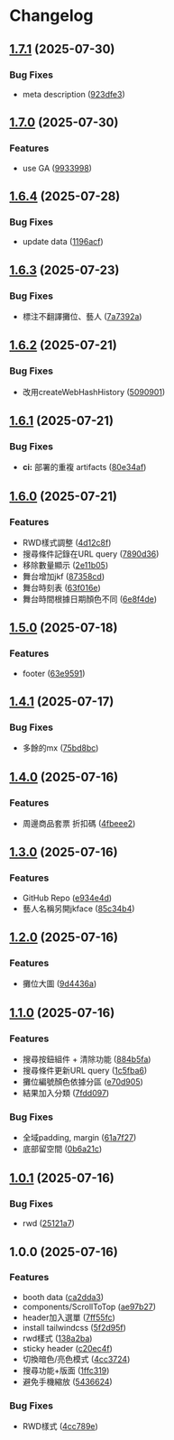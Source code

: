 # Changelog

## [1.7.1](https://github.com/kakahikari/2025-tre-helper/compare/v1.7.0...v1.7.1) (2025-07-30)


### Bug Fixes

* meta description ([923dfe3](https://github.com/kakahikari/2025-tre-helper/commit/923dfe3165aca8d833e0ac1800d8881bcad62934))

## [1.7.0](https://github.com/kakahikari/2025-tre-helper/compare/v1.6.4...v1.7.0) (2025-07-30)


### Features

* use GA ([9933998](https://github.com/kakahikari/2025-tre-helper/commit/9933998284c3b5676e3feae8a6555dd4d3fcd9ec))

## [1.6.4](https://github.com/kakahikari/2025-tre-helper/compare/v1.6.3...v1.6.4) (2025-07-28)


### Bug Fixes

* update data ([1196acf](https://github.com/kakahikari/2025-tre-helper/commit/1196acf73fc338e1831e463005e7a37ffe4f780e))

## [1.6.3](https://github.com/kakahikari/2025-tre-helper/compare/v1.6.2...v1.6.3) (2025-07-23)


### Bug Fixes

* 標注不翻譯攤位、藝人 ([7a7392a](https://github.com/kakahikari/2025-tre-helper/commit/7a7392af4e5eb89b794e8467f0e5bac05fdd9d75))

## [1.6.2](https://github.com/kakahikari/2025-tre-helper/compare/v1.6.1...v1.6.2) (2025-07-21)


### Bug Fixes

* 改用createWebHashHistory ([5090901](https://github.com/kakahikari/2025-tre-helper/commit/50909014914fedfdbcb1d046bfa0d6d986a4de64))

## [1.6.1](https://github.com/kakahikari/2025-tre-helper/compare/v1.6.0...v1.6.1) (2025-07-21)


### Bug Fixes

* **ci:** 部署的重複 artifacts ([80e34af](https://github.com/kakahikari/2025-tre-helper/commit/80e34af2693089daedbc1d5a28542b8739011b3d))

## [1.6.0](https://github.com/kakahikari/2025-tre-helper/compare/v1.5.0...v1.6.0) (2025-07-21)


### Features

* RWD樣式調整 ([4d12c8f](https://github.com/kakahikari/2025-tre-helper/commit/4d12c8f12caa1a8c884d6ae124ac7534279ba3c0))
* 搜尋條件記錄在URL query ([7890d36](https://github.com/kakahikari/2025-tre-helper/commit/7890d3663b27166c8232530b3f41c34250b4843f))
* 移除數量顯示 ([2e11b05](https://github.com/kakahikari/2025-tre-helper/commit/2e11b05c8b579d63f08388c74e19aec949616e1e))
* 舞台增加jkf ([87358cd](https://github.com/kakahikari/2025-tre-helper/commit/87358cdf8214d0b36cb714bdeced6d4defed55f3))
* 舞台時刻表 ([63f016e](https://github.com/kakahikari/2025-tre-helper/commit/63f016ea8f201684244dfb091f9f3c790ac7d158))
* 舞台時間根據日期顏色不同 ([6e8f4de](https://github.com/kakahikari/2025-tre-helper/commit/6e8f4de9c8cf35a6ca4441a6712010835bec1386))

## [1.5.0](https://github.com/kakahikari/2025-tre-helper/compare/v1.4.1...v1.5.0) (2025-07-18)


### Features

* footer ([63e9591](https://github.com/kakahikari/2025-tre-helper/commit/63e959166baae0f47ff2a1790b0a5eb74e8cdcbe))

## [1.4.1](https://github.com/kakahikari/2025-tre-helper/compare/v1.4.0...v1.4.1) (2025-07-17)


### Bug Fixes

* 多餘的mx ([75bd8bc](https://github.com/kakahikari/2025-tre-helper/commit/75bd8bcde2b6b2026cc918f6b7e140e76c2134b4))

## [1.4.0](https://github.com/kakahikari/2025-tre-helper/compare/v1.3.0...v1.4.0) (2025-07-16)


### Features

* 周邊商品套票 折扣碼 ([4fbeee2](https://github.com/kakahikari/2025-tre-helper/commit/4fbeee2963282c37fbe49cdfdd9971664937dc9e))

## [1.3.0](https://github.com/kakahikari/2025-tre-helper/compare/v1.2.0...v1.3.0) (2025-07-16)


### Features

* GitHub Repo ([e934e4d](https://github.com/kakahikari/2025-tre-helper/commit/e934e4d691d8fc076dd0c053ccf0636c369bfda4))
* 藝人名稱另開jkface ([85c34b4](https://github.com/kakahikari/2025-tre-helper/commit/85c34b46ee2fc2df7b690fd07b4836123ecf5ae3))

## [1.2.0](https://github.com/kakahikari/2025-tre-helper/compare/v1.1.0...v1.2.0) (2025-07-16)


### Features

* 攤位大圖 ([9d4436a](https://github.com/kakahikari/2025-tre-helper/commit/9d4436a6aa4daa2f91315b1110263fb1c2a4c3fc))

## [1.1.0](https://github.com/kakahikari/2025-tre-helper/compare/v1.0.1...v1.1.0) (2025-07-16)


### Features

* 搜尋按鈕組件 + 清除功能 ([884b5fa](https://github.com/kakahikari/2025-tre-helper/commit/884b5fa94a9ac8b7fcdc82eba543f1092574410d))
* 搜尋條件更新URL query ([1c5fba6](https://github.com/kakahikari/2025-tre-helper/commit/1c5fba67c6e3a88fc1b50015e19e744421d90550))
* 攤位編號顏色依據分區 ([e70d905](https://github.com/kakahikari/2025-tre-helper/commit/e70d905d03e71e5239bbeadf7fbdb8bacabca25d))
* 結果加入分類 ([7fdd097](https://github.com/kakahikari/2025-tre-helper/commit/7fdd0973388302c8c08b57173f1d5b6119ccd26d))


### Bug Fixes

* 全域padding, margin ([61a7f27](https://github.com/kakahikari/2025-tre-helper/commit/61a7f2754f5048a4f1b8ca91d254e72cd3568aee))
* 底部留空間 ([0b6a21c](https://github.com/kakahikari/2025-tre-helper/commit/0b6a21cb4b331dfbcdae0310a640ab26e0b093ff))

## [1.0.1](https://github.com/kakahikari/2025-tre-helper/compare/v1.0.0...v1.0.1) (2025-07-16)


### Bug Fixes

* rwd ([25121a7](https://github.com/kakahikari/2025-tre-helper/commit/25121a7c15ce61b3127c3aded779fb45a999ca1c))

## 1.0.0 (2025-07-16)


### Features

* booth data ([ca2dda3](https://github.com/kakahikari/2025-tre-helper/commit/ca2dda35f9402724212ab65325993068f34ff7fc))
* components/ScrollToTop ([ae97b27](https://github.com/kakahikari/2025-tre-helper/commit/ae97b27bf1db4a489f6dbb1be3922cb4f3f28a05))
* header加入選單 ([7ff55fc](https://github.com/kakahikari/2025-tre-helper/commit/7ff55fc0cc7c3a56212f72bd0987455b6e0563d0))
* install tailwindcss ([5f2d95f](https://github.com/kakahikari/2025-tre-helper/commit/5f2d95fd38fc43d82fa605e781d2cf376f6cad27))
* rwd樣式 ([138a2ba](https://github.com/kakahikari/2025-tre-helper/commit/138a2ba353ddb1bfeb94a4f7e2378109f3f995e0))
* sticky header ([c20ec4f](https://github.com/kakahikari/2025-tre-helper/commit/c20ec4f9f9c5d956471044fb1344fd7703643139))
* 切換暗色/亮色模式 ([4cc3724](https://github.com/kakahikari/2025-tre-helper/commit/4cc372433b388f997f2c4ecef4c62c834067314b))
* 搜尋功能+版面 ([1ffc319](https://github.com/kakahikari/2025-tre-helper/commit/1ffc319a3ed12e68ff52496f64eeef4d07b40ae1))
* 避免手機縮放 ([5436624](https://github.com/kakahikari/2025-tre-helper/commit/543662410fdaca380fe5b759f6cc8cdd04aed3a3))


### Bug Fixes

* RWD樣式 ([4cc789e](https://github.com/kakahikari/2025-tre-helper/commit/4cc789ee9df43f7c5713ab6f1e6cbbdbe4f21639))
